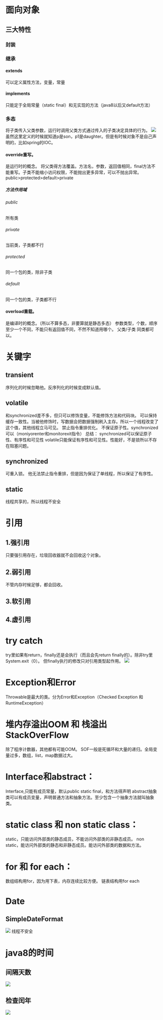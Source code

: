 
# 面向对象
## 三大特性
### 封装
### 继承
#### extends
可以定义属性方法，变量，常量
#### implements
只能定于全局常量（static final）和无实现的方法（java8以后又default方法）
### 多态
将子类传入父类参数，运行时调用父类方式通过传入的子类决定具体的行为。
![](../pic/Image11.png)
虽然这里定义的时候就知道p是son，p1是daughter。但是有时候对象不是自己声明的，比如spring的IOC。
#### override重写。
是运行时的概念。
将父类得方法覆盖。方法名，参数，返回值相同，final方法不能重写。子类不能缩小访问权限，不能抛出更多异常，可以不抛出异常。public>protected>default>private
##### 方法作用域
###### public
所有类
###### private
当前类，子类都不行
###### protected
同一个包的类，除非子类
###### default
同一个包的类，子类都不行


#### overload重载。
是编译时的概念。（所以不算多态，非要算就是静态多态）
参数类型，个数，顺序至少一个不同，不能只有返回值不同，不然不知道用哪个。 父类/子类 同类都可以。

# 关键字
## transient
序列化的时候忽略他。反序列化的时候变成默认值。
## volatile
和synchronized差不多，但只可以修饰变量，不能修饰方法和代码块。
可以保持缓存一致性。当被他修饰时，写数据会把数据强制刷入主存。所以一个线程改变了这个值，其他线程立马可见。
禁止指令重排优化。
不保证原子性。synchronized可以（moniyorenter和monitorexit指令）
总结：
synchronized可以保证原子性、有序性和可见性
volatile只能保证有序性和可见性。性能好，不是锁所以不存在阻塞问题。
## synchronized
可重入锁。
他无法禁止指令重排，但是因为保证了单线程，所以保证了有序性。
## static
线程共享的，所以线程不安全



# 引用
## 1.强引用
只要强引用存在，垃圾回收器就不会回收这个对象。
## 2.弱引用
不管内存时候足够，都会回收。
## 3.软引用
## 4.虚引用


# try catch
try里如果有return，finally还是会执行（而且会先return finally的）。除非try里System.exit（0）。
但finally执行的修改只对引用类型起作用。
![](../pic/Image12.png)


# Exception和Error
Throwable是最大的类。分为Error和Exception（Checked Exception 和 RuntimeException）


# 堆内存溢出OOM 和 栈溢出 StackOverFlow
除了程序计数器，其他都有可能OOM。
SOF一般是死循环和大量的递归。全局变量过多，数组，list，map数据过大。





# Interface和abstract：
Interface,只能有成员常量，默认public static final，和方法得声明
abstract抽象类可以有成员变量，声明普通方法和抽象方法。至少包含一个抽象方法就叫抽象类。


# static class 和 non static class：
static，只能访问外部类的静态成员，不能访问外部类的非静态成员。
non static，能访问外部类的静态和非静态成员。能访问外部类的数据和方法。

# for 和 for each：
数组结构用for，因为用下表，内存连续比较方便。
链表结构用for each

# Date
## SimpleDateFormat
![](../pic/Image13.png)
线程不安全



# java8的时间
## 间隔天数
![](../pic/Image14.png)
## 检查闰年
![](../pic/Image15.png)


